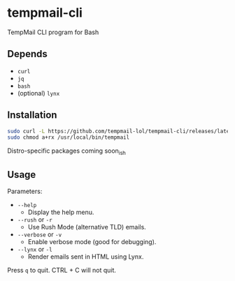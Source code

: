 # tempmail-cli

TempMail CLI program for Bash

## Depends
- `curl`
- `jq`
- `bash`
- (optional) `lynx`

## Installation

```bash
sudo curl -L https://github.com/tempmail-lol/tempmail-cli/releases/latest/download/tempmail -o /usr/local/bin/tempmail
sudo chmod a+rx /usr/local/bin/tempmail
```

Distro-specific packages coming soon<sub>ish</sub>

## Usage

Parameters:
- `--help`
  - Display the help menu.
- `--rush` or `-r`
  - Use Rush Mode (alternative TLD) emails.
- `--verbose` or `-v`
  - Enable verbose mode (good for debugging).
- `--lynx` or `-l`
  - Render emails sent in HTML using Lynx.

Press `q` to quit.  CTRL + C will not quit.
